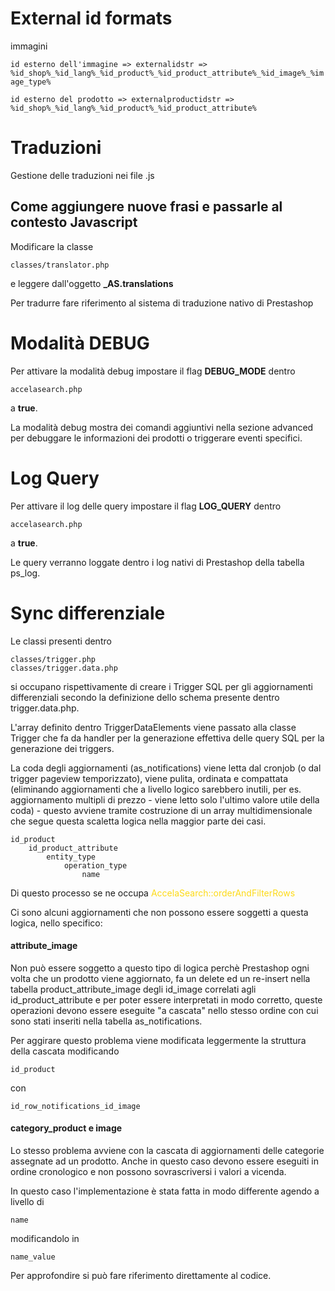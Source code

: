 # External id formats

immagini

`id esterno dell'immagine => externalidstr => %id_shop%_%id_lang%_%id_product%_%id_product_attribute%_%id_image%_%image_type%`

`id esterno del prodotto => externalproductidstr => %id_shop%_%id_lang%_%id_product%_%id_product_attribute%`

# Traduzioni

Gestione delle traduzioni nei file .js

## Come aggiungere nuove frasi e passarle al contesto Javascript

Modificare la classe

    classes/translator.php

e leggere dall'oggetto **_AS.translations**

Per tradurre fare riferimento al sistema di traduzione nativo di Prestashop

# Modalità DEBUG

Per attivare la modalità debug impostare il flag **DEBUG_MODE** dentro

    accelasearch.php

a **true**.

La modalità debug mostra dei comandi aggiuntivi nella sezione advanced per debuggare le informazioni dei prodotti o triggerare eventi specifici.

# Log Query

Per attivare il log delle query impostare il flag **LOG_QUERY** dentro

    accelasearch.php

a **true**.

Le query verranno loggate dentro i log nativi di Prestashop della tabella ps_log.

# Sync differenziale

Le classi presenti dentro

    classes/trigger.php
    classes/trigger.data.php

si occupano rispettivamente di creare i Trigger SQL per gli aggiornamenti differenziali secondo la definizione dello schema presente dentro trigger.data.php.

L'array definito dentro TriggerDataElements viene passato alla classe Trigger che fa da handler per la generazione effettiva delle query SQL per la generazione dei triggers.

La coda degli aggiornamenti (as_notifications) viene letta dal cronjob (o dal trigger pageview temporizzato), viene pulita, ordinata e compattata (eliminando aggiornamenti che a livello logico sarebbero inutili, per es. aggiornamento multipli di prezzo - viene letto solo l'ultimo valore utile della coda) - questo avviene tramite costruzione di un array multidimensionale che segue questa scaletta logica nella maggior parte dei casi.


    id_product
        id_product_attribute
            entity_type
                operation_type
                    name

Di questo processo se ne occupa <span style="color:#FDDA16">AccelaSearch::orderAndFilterRows</span>

Ci sono alcuni aggiornamenti che non possono essere soggetti a questa logica, nello specifico:

#### attribute_image

Non può essere soggetto a questo tipo di logica perchè Prestashop ogni volta che un prodotto viene aggiornato, fa un delete ed un re-insert nella tabella product_attribute_image degli id_image correlati agli id_product_attribute e per poter essere interpretati in modo corretto, queste operazioni devono essere eseguite "a cascata" nello stesso ordine con cui sono stati inseriti nella tabella as_notifications.

Per aggirare questo problema viene modificata leggermente la struttura della cascata modificando

    id_product

con

    id_row_notifications_id_image

#### category_product e image

Lo stesso problema avviene con la cascata di aggiornamenti delle categorie assegnate ad un prodotto. Anche in questo caso devono essere eseguiti in ordine cronologico e non possono sovrascriversi i valori a vicenda.

In questo caso l'implementazione è stata fatta in modo differente agendo a livello di

    name

modificandolo in

    name_value

Per approfondire si può fare riferimento direttamente al codice.
